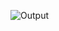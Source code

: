 ![Output](https://user-images.githubusercontent.com/80555853/136232128-2637e37a-4e9f-44f6-906e-ee28c6122e2b.png)